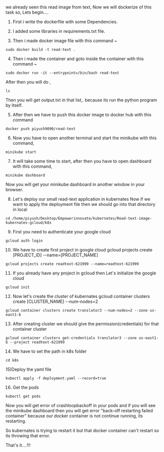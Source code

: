 we already seen this read image from text, Now we will dockerize of this task so, Lets begin....

1) First i write the dockerfile with some Dependencies.

2) I added some libraries in requirements.txt file.

3) Then i made docker image file with this command ~
```
sudo docker build -t read-text .
```

4) Then i made the container and goto inside the container with this command ~
```
sudo docker run -it --entrypoint=/bin/bash read-text
```
After then you will do ,
```
ls
```
Then you will get output.txt in that list,. because its run the python program by itself.

5) After then we have to push this docker image to docker hub with this command
```
docker push piyush9090/read-text
```
6) Now you have to open another terminal and start the minikube with this command,
```
minikube start
```
7) It will take some time to start, after then you have to open dashboard with this command,
```
minikube dashboard
```
Now you will get your minikube dashboard in another window in your browser.

8) Let's deploy our small read-text application in kubernates Now if we want to apply the deployment file then we should go into that directory in local
```
cd /home/piyush/Desktop/Empowerinnovate/kubernates/Read-text-image-kubernates-gcloud/k8s
```
9) First you need to authenticate your google cloud
```
gcloud auth login
```

10) We have to create first project in google cloud gcloud projects create [PROJECT_ID] --name=[PROJECT_NAME]
```
gcloud projects create readtext-621999 --name=readtext-621999
```
11) If you already have any project in gcloud then Let's initialize the google cloud
```
gcloud init
```

12) Now let's create the cluster of kubernates gcloud container clusters create [CLUSTER_NAME] --num-nodes=2
```
gcloud container clusters create translator3 --num-nodes=2 --zone us-east1-b
```

13) After creating cluster we should give the permission(credentials) for that container cluster
```
gcloud container clusters get-credentials translator3 --zone us-east1-b --project readtext-621999
```

14) We have to set the path in k8s folder
```
cd k8s
```

15)Deploy the yaml file
```
kubectl apply -f deployment.yaml --record=true
```

16) Get the pods
```
kubectl get pods
```
Now you will get error of crashloopbackoff in your pods and if you will see the minikube dashboard then you will get error "back-off restarting failed container" because our docker container is not continue running, its restarting.

So kubernates is trying to restart it but that docker container can't restart so its throwing that error.






That's it....!!!
